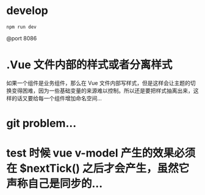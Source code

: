# develop
```
npm run dev
```
@port 8086
# .Vue 文件内部的样式或者分离样式
如果一个组件是业务组件，那么在 Vue 文件内部写样式，但是这样会让主题的切换变得困难，因为一些基础变量的来源难以控制。所以还是要把样式抽离出来，这样的话又要给每一个组件增加命名空间...
# git problem...
# test 时候 vue v-model 产生的效果必须在 $nextTick() 之后才会产生，虽然它声称自己是同步的...